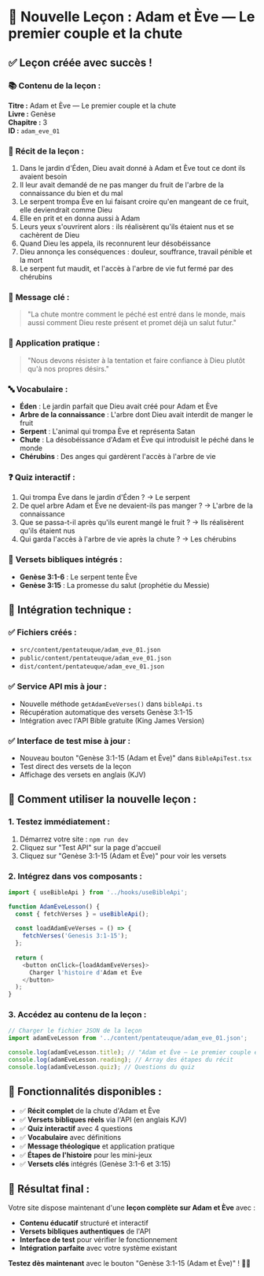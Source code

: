 # 🍎 Nouvelle Leçon : Adam et Ève — Le premier couple et la chute

## ✅ Leçon créée avec succès !

### 📚 **Contenu de la leçon :**

**Titre :** Adam et Ève — Le premier couple et la chute  
**Livre :** Genèse  
**Chapitre :** 3  
**ID :** `adam_eve_01`

### 📖 **Récit de la leçon :**
1. Dans le jardin d'Éden, Dieu avait donné à Adam et Ève tout ce dont ils avaient besoin
2. Il leur avait demandé de ne pas manger du fruit de l'arbre de la connaissance du bien et du mal
3. Le serpent trompa Ève en lui faisant croire qu'en mangeant de ce fruit, elle deviendrait comme Dieu
4. Elle en prit et en donna aussi à Adam
5. Leurs yeux s'ouvrirent alors : ils réalisèrent qu'ils étaient nus et se cachèrent de Dieu
6. Quand Dieu les appela, ils reconnurent leur désobéissance
7. Dieu annonça les conséquences : douleur, souffrance, travail pénible et la mort
8. Le serpent fut maudit, et l'accès à l'arbre de vie fut fermé par des chérubins

### 🎯 **Message clé :**
> "La chute montre comment le péché est entré dans le monde, mais aussi comment Dieu reste présent et promet déjà un salut futur."

### 📝 **Application pratique :**
> "Nous devons résister à la tentation et faire confiance à Dieu plutôt qu'à nos propres désirs."

### 🔤 **Vocabulaire :**
- **Éden** : Le jardin parfait que Dieu avait créé pour Adam et Ève
- **Arbre de la connaissance** : L'arbre dont Dieu avait interdit de manger le fruit
- **Serpent** : L'animal qui trompa Ève et représenta Satan
- **Chute** : La désobéissance d'Adam et Ève qui introduisit le péché dans le monde
- **Chérubins** : Des anges qui gardèrent l'accès à l'arbre de vie

### ❓ **Quiz interactif :**
1. Qui trompa Ève dans le jardin d'Éden ? → Le serpent
2. De quel arbre Adam et Ève ne devaient-ils pas manger ? → L'arbre de la connaissance
3. Que se passa-t-il après qu'ils eurent mangé le fruit ? → Ils réalisèrent qu'ils étaient nus
4. Qui garda l'accès à l'arbre de vie après la chute ? → Les chérubins

### 📖 **Versets bibliques intégrés :**
- **Genèse 3:1-6** : Le serpent tente Ève
- **Genèse 3:15** : La promesse du salut (prophétie du Messie)

## 🚀 **Intégration technique :**

### ✅ **Fichiers créés :**
- `src/content/pentateuque/adam_eve_01.json`
- `public/content/pentateuque/adam_eve_01.json`
- `dist/content/pentateuque/adam_eve_01.json`

### ✅ **Service API mis à jour :**
- Nouvelle méthode `getAdamEveVerses()` dans `bibleApi.ts`
- Récupération automatique des versets Genèse 3:1-15
- Intégration avec l'API Bible gratuite (King James Version)

### ✅ **Interface de test mise à jour :**
- Nouveau bouton "Genèse 3:1-15 (Adam et Ève)" dans `BibleApiTest.tsx`
- Test direct des versets de la leçon
- Affichage des versets en anglais (KJV)

## 🎯 **Comment utiliser la nouvelle leçon :**

### **1. Testez immédiatement :**
1. Démarrez votre site : `npm run dev`
2. Cliquez sur "Test API" sur la page d'accueil
3. Cliquez sur "Genèse 3:1-15 (Adam et Ève)" pour voir les versets

### **2. Intégrez dans vos composants :**
```typescript
import { useBibleApi } from '../hooks/useBibleApi';

function AdamEveLesson() {
  const { fetchVerses } = useBibleApi();
  
  const loadAdamEveVerses = () => {
    fetchVerses('Genesis 3:1-15');
  };
  
  return (
    <button onClick={loadAdamEveVerses}>
      Charger l'histoire d'Adam et Ève
    </button>
  );
}
```

### **3. Accédez au contenu de la leçon :**
```typescript
// Charger le fichier JSON de la leçon
import adamEveLesson from '../content/pentateuque/adam_eve_01.json';

console.log(adamEveLesson.title); // "Adam et Ève — Le premier couple et la chute"
console.log(adamEveLesson.reading); // Array des étapes du récit
console.log(adamEveLesson.quiz); // Questions du quiz
```

## 🌟 **Fonctionnalités disponibles :**

- ✅ **Récit complet** de la chute d'Adam et Ève
- ✅ **Versets bibliques réels** via l'API (en anglais KJV)
- ✅ **Quiz interactif** avec 4 questions
- ✅ **Vocabulaire** avec définitions
- ✅ **Message théologique** et application pratique
- ✅ **Étapes de l'histoire** pour les mini-jeux
- ✅ **Versets clés** intégrés (Genèse 3:1-6 et 3:15)

## 🎉 **Résultat final :**

Votre site dispose maintenant d'une **leçon complète sur Adam et Ève** avec :
- **Contenu éducatif** structuré et interactif
- **Versets bibliques authentiques** de l'API
- **Interface de test** pour vérifier le fonctionnement
- **Intégration parfaite** avec votre système existant

**Testez dès maintenant** avec le bouton "Genèse 3:1-15 (Adam et Ève)" ! 🍎✨
